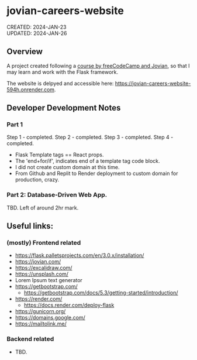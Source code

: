 # jovian-careers-website
CREATED: 2024-JAN-23\
UPDATED: 2024-JAN-26

## Overview
A project created following a [course by freeCodeCamp and Jovian](https://www.freecodecamp.org/news/develop-database-driven-web-apps-with-python-flask-and-mysql/), so that I may learn and work with the Flask framework. 

The website is delpyed and accessible here: https://jovian-careers-website-594h.onrender.com.

## Developer Development Notes
### Part 1 
Step 1 - completed.
Step 2 - completed.
Step 3 - completed.
Step 4 - completed.
  - Flask Template tags == React props.
  - The 'end+for/if', indicates end of a template tag code block.
  - I did not create custom domain at this time.
  - From Github and Replit to Render deployment to custom domain for production, crazy.
   
### Part 2: Database-Driven Web App.
TBD. Left of around 2hr mark.

## Useful links:
### (mostly) Frontend related
- https://flask.palletsprojects.com/en/3.0.x/installation/
- https://jovian.com/
- https://excalidraw.com/
- https://unsplash.com/
- Lorem Ipsum text generator
- https://getbootstrap.com/
  - https://getbootstrap.com/docs/5.3/getting-started/introduction/
- https://render.com/
  - https://docs.render.com/deploy-flask 
- https://gunicorn.org/
- https://domains.google.com/
- https://mailtolink.me/

### Backend related
- TBD.
